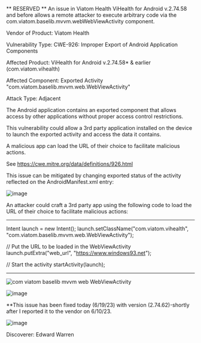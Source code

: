 ** RESERVED ** An issue in Viatom Health ViHealth for Android v.2.74.58 and before allows a remote attacker to execute arbitrary code via the com.viatom.baselib.mvvm.webWebViewActivity component.


Vendor of Product: Viatom Health     

Vulnerability Type: CWE-926: Improper Export of Android Application Components


Affected Product: ViHealth for Android v.2.74.58* & earlier (com.viatom.vihealth)

Affected Component: Exported Activity "com.viatom.baselib.mvvm.web.WebViewActivity"

Attack Type: Adjacent

The Android application contains an exported component that allows access by other applications without proper access control restrictions. 

This vulnerability could allow a 3rd party application installed on the device to launch the exported activity and access the data it contains.

A malicious app can load the URL of their choice to facilitate malicious actions.

See https://cwe.mitre.org/data/definitions/926.html

This issue can be mitigated by changing exported status of the activity reflected on the AndroidManifest.xml entry:

![image](https://github.com/actuator/cve/assets/78701239/84dae93b-0abe-469f-b936-f2d2cca61e9d)


An attacker could craft a 3rd party app using the following code to load the URL of their choice to facilitate malicious actions:



********************************************************************************************************************************

Intent launch = new Intent();
launch.setClassName("com.viatom.vihealth", "com.viatom.baselib.mvvm.web.WebViewActivity");

// Put the URL to be loaded in the WebViewActivity
launch.putExtra("web_url", "https://www.windows93.net");

// Start the activity
startActivity(launch);

********************************************************************************************************************************



![com viatom baselib mvvm web WebViewActivity](https://github.com/actuator/cve/assets/78701239/b4fe4884-58d3-4799-b2ab-26db8744309c)


![image](https://github.com/actuator/cve/assets/78701239/e37edb0d-94f4-487d-b547-f2ba4d6037ea)

**This issue has been fixed today (6/19/23) with version (2.74.62)-shortly after I reported it to the vendor on 6/10/23.




![image](https://github.com/actuator/cve/assets/78701239/4c2b98e8-2407-4325-bc96-8de0dae71443)


Discoverer: Edward Warren
